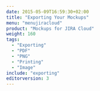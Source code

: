 ```yaml
---
date: 2015-05-09T16:59:30+02:00
title: "Exporting Your Mockups"
menu: "menujiracloud"
product: "Mockups for JIRA Cloud"
weight: 160
tags:
  - "Exporting"
  - "PDF"
  - "PNG"
  - "Printing"
  - "Image"
include: "exporting"
editorversion: 3
---
```

